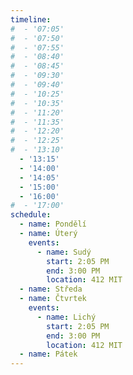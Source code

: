 ```yaml
---
timeline:
#  - '07:05'
#  - '07:50'
#  - '07:55'
#  - '08:40'
#  - '08:45'
#  - '09:30'
#  - '09:40'
#  - '10:25'
#  - '10:35'
#  - '11:20'
#  - '11:35'
#  - '12:20'
#  - '12:25'
#  - '13:10'
  - '13:15'
  - '14:00'
  - '14:05'
  - '15:00'
  - '16:00'
#  - '17:00'
schedule:
  - name: Pondělí
  - name: Úterý
    events:
      - name: Sudý
        start: 2:05 PM
        end: 3:00 PM
        location: 412 MIT
  - name: Středa
  - name: Čtvrtek
    events:
      - name: Lichý
        start: 2:05 PM
        end: 3:00 PM
        location: 412 MIT
  - name: Pátek
---
```

